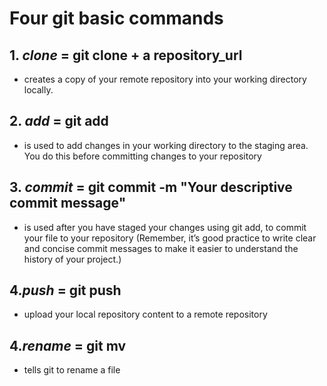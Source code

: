 # **Four git basic commands**

## 1. *clone* = git clone + a repository_url 

- creates a copy of your remote repository into your working directory locally.

## 2.  *add* = git add 

- is used to add changes in your working directory to the staging area. You do this before committing changes to your repository

## 3.  *commit* = git commit -m "Your descriptive commit message" 

- is used after you have staged your changes using git add, to commit your file to your repository (Remember, it’s good practice to write clear and concise commit messages to make it easier to understand the history of your project.)

## 4.*push* = git push 

- upload your local repository content to a remote repository

## 4.*rename* = git mv 

- tells git to rename a file
